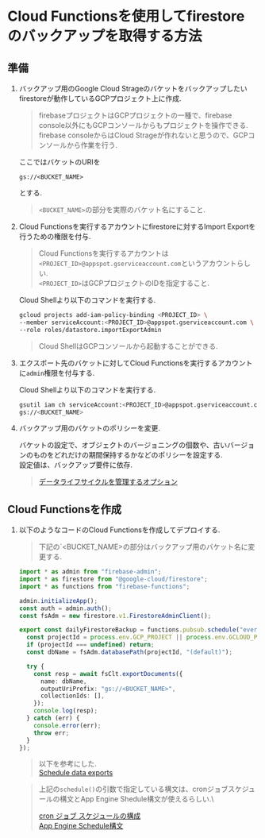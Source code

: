 # Cloud Functionsを使用してfirestoreのバックアップを取得する方法

## 準備

1. バックアップ用のGoogle Cloud Strageのバケットをバックアップしたいfirestoreが動作しているGCPプロジェクト上に作成.

    > firebaseプロジェクトはGCPプロジェクトの一種で、firebase console以外にもGCPコンソールからもプロジェクトを操作できる.
    > firebase consoleからはCloud Strageが作れないと思うので、GCPコンソールから作業を行う.

    ここではバケットのURIを

    `gs://<BUCKET_NAME>`

    とする.

    > `<BUCKET_NAME>`の部分を実際のバケット名にすること.

2. Cloud Functionsを実行するアカウントにfirestoreに対するImport Exportを行うための権限を付与.

    > Cloud Functionsを実行するアカウントは`<PROJECT_ID>@appspot.gserviceaccount.com`というアカウントらしい.\
    > `<PROJECT_ID>`はGCPプロジェクトのIDを指定すること.

    Cloud Shellより以下のコマンドを実行する.

    ```sh
    gcloud projects add-iam-policy-binding <PROJECT_ID> \
    --member serviceAccount:<PROJECT_ID>@appspot.gserviceaccount.com \
    --role roles/datastore.importExportAdmin
    ```

    > Cloud ShellはGCPコンソールから起動することができる.

3. エクスポート先のバケットに対してCloud Functionsを実行するアカウントに`admin`権限を付与する.

    Cloud Shellより以下のコマンドを実行する.

    ```sh
    gsutil iam ch serviceAccount:<PROJECT_ID>@appspot.gserviceaccount.com:admin \
    gs://<BUCKET_NAME>
    ```

4. バックアップ用のバケットのポリシーを変更.

    バケットの設定で、オブジェクトのバージョニングの個数や、古いバージョンのものをどれだけの期間保持するかなどのポリシーを設定する.\
    設定値は、バックアップ要件に依存.

    > [データライフサイクルを管理するオプション](https://cloud.google.com/storage/docs/control-data-lifecycles?hl=ja)


## Cloud Functionsを作成

1. 以下のようなコードのCloud Functionsを作成してデプロイする.

    > 下記の`<BUCKET_NAME>の部分はバックアップ用のバケット名に変更する.

    ```ts
    import * as admin from "firebase-admin";
    import * as firestore from "@google-cloud/firestore";
    import * as functions from "firebase-functions";

    admin.initializeApp();
    const auth = admin.auth();
    const fsAdm = new firestore.v1.FirestoreAdminClient();

    export const dailyFirestoreBackup = functions.pubsub.schedule("every day 03:00").onRun(async () => {
      const projectId = process.env.GCP_PROJECT || process.env.GCLOUD_PROJECT;
      if (projectId === undefined) return;
      const dbName = fsAdm.databasePath(projectId, "(default)");

      try {
        const resp = await fsClt.exportDocuments({
          name: dbName,
          outputUriPrefix: "gs://<BUCKET_NAME>",
          collectionIds: [],
        });
        console.log(resp);
      } catch (err) {
        console.error(err);
        throw err;
      }
    });
    ```

    > 以下を参考にした.\
    > [Schedule data exports](https://firebase.google.com/docs/firestore/solutions/schedule-export)

    > 上記の`schedule()`の引数で指定している構文は、cronジョブスケジュールの構文とApp Engine Shedule構文が使えるらしい.\
    >
    > [cron ジョブ スケジュールの構成](https://cloud.google.com/scheduler/docs/configuring/cron-job-schedules?hl=ja)\
    > [App Engine Schedule構文](https://cloud.google.com/appengine/docs/standard/python/config/cronref?hl=ja#schedule_format)
